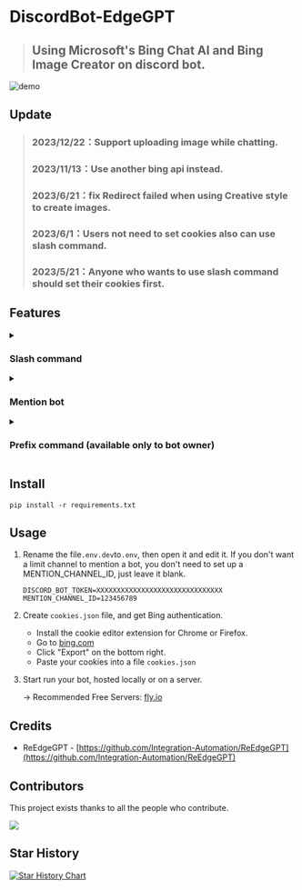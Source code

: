 # DiscordBot-EdgeGPT
> ## Using Microsoft's Bing Chat AI and Bing Image Creator on discord bot.
![demo](https://i.imgur.com/Kc1aP9M.gif)

## Update
> ### 2023/12/22：Support uploading image while chatting.
> ### 2023/11/13：Use another bing api instead.
> ### 2023/6/21：fix Redirect failed when using Creative style to create images.
> ### 2023/6/1：Users not need to set cookies also can use slash command.
> ### 2023/5/21：Anyone who wants to use slash command should set their cookies first.
   
## Features

<details>
   <summary>
   
   ### Slash command

   </summary>
   
> ### will create a separate chat for each user.
   
* cookies setting(can use personal Bing Cookies): `/bing setting [choice]`
  ![setting](https://i.imgur.com/GMLQpCF.png)
  
   
* bing: `/bing [message] [image]`

  ![edgegpt](https://i.imgur.com/cLPL156.png)
  
* bing image creator: `/create image [prompt]`
  
  ![bingimage.png](https://i.imgur.com/xxIAR09.png)
 
* conversation style (default balanced): `/switch style [style]`
  
  ![style.png](https://i.imgur.com/bs4tmZr.png)

* reset conversation: `/reset conversation`

  ![reset](https://i.imgur.com/7CyEFao.png)
</details>

<details>
   <summary>
   
   ### Mention bot

   </summary>

> ### same function as the slash command, but this will reply all user messages.

* If only the bot is mentioned, you will get a drop-down list of settings.

  ![dropdown1](https://i.imgur.com/XDcnTuC.png)
  ![dropdown2](https://i.imgur.com/azHIUqv.png)

* Same as use `/bing`,

  ![mention1](https://i.imgur.com/BDy0See.png)

</details>

<details>
   <summary>
   
   ### Prefix command (available only to bot owner)

   </summary>
 
 > ### bot owner setting.
   
 * `!unload [file_name_in_cogs_folder]`: Disable command from the specified file.
 * `!load [file_name_in_cogs_folder]`: Enable the command from the specified file.
 
   ![load & unload](https://i.imgur.com/spsyAEG.png)
  
 * `!clean`: Empty discord_bot.log file.
 * `!getLog`: Get discord_bot.log file. Real-time tracking of the bot's operating status.
   
   ![getLog](https://i.imgur.com/LHX4yWV.png)
 
 * `!upload [.txt_file]`: Because Bing Cookies will expire, so this command can set new Cookies directly. You just need to copy bing cookies and past,                           the Cookies will auto convert to .txt file.
 
   ![upload](https://i.imgur.com/UN1Ac7N.png)
</details>

## Install
```
pip install -r requirements.txt
```

## Usage
1. Rename the file`.env.dev`to`.env`, then open it and edit it. If you don't want a limit channel to mention a bot, you don't need to set up a   MENTION_CHANNEL_ID, just leave it blank.
   ```
   DISCORD_BOT_TOKEN=XXXXXXXXXXXXXXXXXXXXXXXXXXXXXXX
   MENTION_CHANNEL_ID=123456789
   ```
   
2. Create `cookies.json` file, and get Bing authentication.
   * Install the cookie editor extension for Chrome or Firefox.
   * Go to [bing.com](http://bing.com/chat)
   * Click "Export" on the bottom right.
   * Paste your cookies into a file `cookies.json`

4. Start run your bot, hosted locally or on a server.

   -> Recommended Free Servers: [fly.io](https://fly.io/)

## Credits
* ReEdgeGPT - [https://github.com/Integration-Automation/ReEdgeGPT](https://github.com/Integration-Automation/ReEdgeGPT)

## Contributors

This project exists thanks to all the people who contribute.

[![](https://contrib.rocks/image?repo=FuseFairy/DiscordBot-EdgeGPT)](https://github.com/FuseFairy/DiscordBot-EdgeGPT/graphs/contributors)


## Star History
[![Star History Chart](https://api.star-history.com/svg?repos=FuseFairy/DiscordBot-EdgeGPT&type=Date)](https://star-history.com/#FuseFairy/DiscordBot-EdgeGPT&Date)